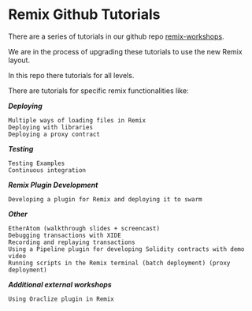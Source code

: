 Remix Github Tutorials
=======================

There are a series of tutorials in our github repo [remix-workshops](https://github.com/ethereum/remix-workshops).  

We are in the process of upgrading these tutorials to use the new Remix layout.  

In this repo there tutorials for all levels.  

There are tutorials for specific remix functionalities like:

***Deploying***

    Multiple ways of loading files in Remix
    Deploying with libraries
    Deploying a proxy contract

***Testing***

    Testing Examples
    Continuous integration

***Remix Plugin Development***

    Developing a plugin for Remix and deploying it to swarm

***Other***

    EtherAtom (walkthrough slides + screencast)
    Debugging transactions with XIDE
    Recording and replaying transactions
    Using a Pipeline plugin for developing Solidity contracts with demo video
    Running scripts in the Remix terminal (batch deployment) (proxy deployment)

***Additional external workshops***

    Using Oraclize plugin in Remix
